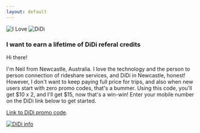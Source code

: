 ```yaml
---
layout: default
---
```


![I Love](https://ilovedidi.github.io/i-heart.png)
![DiDi](https://ilovedidi.github.io/didi.png)


### I want to earn a lifetime of DiDi referal credits

Hi there! 

I'm Neil from Newcastle, Australia. I love the technology and the person to person connection of rideshare services, and DiDi in Newcastle, honest! However, I don't want to keep paying full price for trips, and also when new users start with zero promo codes, that's a bummer. Using this code, you'll get $10 x 2, and I'll get $15, now that's a win-win! Enter your mobile number on the DiDi link below to get started. 

[Link to DiDi promo code](https://d.didiglobal.com/qMmbYZwXrdCJu).

[![DiDi info](https://ilovedidi.github.io/twenty-dollars.png)](https://d.didiglobal.com/qMmbYZwXrdCJu)
